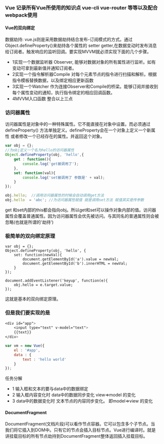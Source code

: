 ### Vue 记录所有Vue所使用的知识点 vue-cli vue-router 等等以及配合webpack使用


#### Vue的双向绑定

数据劫持: vue.js则是采用数据劫持结合发布-订阅模式的方式。通过Object.defineProperty()来劫持各个属性的 setter getter,在数据变动时发布消息给订阅者。触发响应的监听回调。要实现MVVM就必须实现下面的几个步骤。
* 1实现一个数据监听器 Observer, 能够对数据对象的所有属性进行监听。如有变动可拿到最新值并通知订阅者。
* 2实现一个指令解析器Compile 对每个元素节点的指令进行扫描和解析。根据指令模板替换数据，以及绑定相应更新函数
* 3实现一个Watcher 作为连接Observer和Compile的桥梁。能够订阅并接收到每个属性变动的通知，执行指令绑定的相应回调函数。
* 4MVVM入口函数 整合以上三点

### 访问器属性
访问器属性是对象中的一种特殊属性。它不能直接在对象中设置。而必须通过defineProperty() 方法单独定义。defineProperty会在一个对象上定义一个新属性 或者修改一个已经存在的属性。并返回这个对象。
```JavaScript
var obj = {};
//为obj定义一个名为hello的访问器属性
Object.defineProperty(obj, 'hello',{
	get : function(){
		console.log('get被调用了');
	},
	set: function(val){
		console.log('set被调用了 参数是' + val);
	}
});

obj.hello;	//调用访问器属性的时候会自动调用get方法
obj.hello  = 'abc'; //为访问器属性赋值 就是调用set方法 赋值其实是传参数
```
get 和set内部的this都会指向obj。所以get和set可以操作对象内部的值。访问器属性会覆盖普通属性。因为访问器属性会优先被访问。与其同名的普通属性则会被忽略(也就是所谓的'劫持')


### 极简单的双向绑定原理
```JavaScripr
var obj = {};
Object.defineProperty(obj, 'hello', {
	set: function(newVal){
		document.getElementById('a').value = newVal;
		document.getElementById('b').innerHTML = newVal;
	}
});

document.addEventListener('keyup', function(e){
	obj.hello = e.target.value;
});
```
这就是基本的双向绑定原理。

### 但是我们要实现的是
```CSS
<div id="app">
	<input type="text" v-model="text">
	{{text}}
</div>
```
```JavaScript
var vm = new Vue({
	el : '#app',
	data : {
		text : 'hello world'
	}
});
```
任务分解

* 1 输入框和文本的要与data中的数据绑定
* 2 输入框内容变化时 data中的数据同步变化 view=>model 的变化
* 3 data中的数据变化时 文本节点的内容同步变化。 即model=>view 的变化

#### DocumentFragment
DocumentFragment(文档片段)可以看作节点容器。它可以包含多个子节点。当我们将它插入到DOM中。只有它的节点会插入目标节点。Vue进行编译时。就是讲挂载目标的所有节点劫持到DocumentFragment整体返回插入挂载目标。
